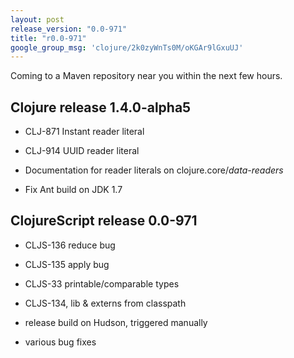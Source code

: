 ```yaml
---
layout: post
release_version: "0.0-971"
title: "r0.0-971"
google_group_msg: 'clojure/2k0zyWnTs0M/oKGAr9lGxuUJ'
---
```


Coming to a Maven repository near you within the next few hours.

Clojure release 1.4.0-alpha5
-------------------------------------

* CLJ-871 Instant reader literal

* CLJ-914 UUID reader literal

* Documentation for reader literals on clojure.core/*data-readers*

* Fix Ant build on JDK 1.7

ClojureScript release 0.0-971
-----------------------------------

* CLJS-136 reduce bug

* CLJS-135 apply bug

* CLJS-33 printable/comparable types

* CLJS-134, lib & externs from classpath

* release build on Hudson, triggered manually

* various bug fixes
